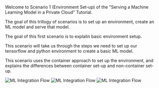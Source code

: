 Welcome to Scenario 1 (Environment Set-up) of the "Serving a Machine Learning Model in a Private Cloud" Tutorial.

The goal of this trillogy of scenarios is to set up an environment, create an ML model and serve that model.

The goal of this first scenario is to explalin basic environment setup.

This scenario will take us through the steps we need to set up our 
tensorflow and python environment to create a basic ML model.

This scenario uses the container approach to set up the environment, and explains the differences between container set-up and non-container set-up.  

![ML Integration Flow](server-set-up.png)
![ML Integration Flow](`server-set-up.png`)
![ML Integration Flow](server-set-up.png)